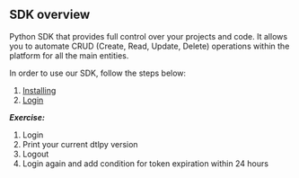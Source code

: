 ## SDK overview

Python SDK that provides full control over your projects and code. It allows you to automate CRUD (Create, Read, Update, Delete) operations within the platform for all the main entities. 

In order to use our SDK, follow the steps below: 

1. [Installing](../tutorials/getting_started/sdk_overview/chapter.md#installing-prerequisite-software)
2. [Login](https://github.com/dataloop-ai/dtlpy-documentation/blob/main/tutorials/getting_started/sdk_overview/chapter.md#sdk-login)


***Exercise:***

1. Login 
2. Print your current dtlpy version
3. Logout 
4. Login again and add condition for token expiration within 24 hours













